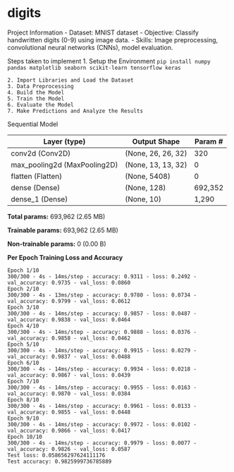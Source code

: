 # digits

Project Information
    - Dataset: MNIST dataset
    - Objective: Classify handwritten digits (0-9) using image data.
    - Skills: Image preprocessing, convolutional neural networks (CNNs), model evaluation. 

Steps taken to implement
    1. Setup the Environment
    ```
        pip install numpy pandas matplotlib seaborn scikit-learn tensorflow keras
    ```

    2. Import Libraries and Load the Dataset
    3. Data Preprocessing
    4. Build the Model
    5. Train the Model
    6. Evaluate the Model
    7. Make Predictions and Analyze the Results


Sequential Model

| Layer (type)                  | Output Shape       | Param # |
|-------------------------------|--------------------|---------|
| conv2d (Conv2D)               | (None, 26, 26, 32) | 320     |
| max_pooling2d (MaxPooling2D)  | (None, 13, 13, 32) | 0       |
| flatten (Flatten)             | (None, 5408)       | 0       |
| dense (Dense)                 | (None, 128)        | 692,352 |
| dense_1 (Dense)               | (None, 10)         | 1,290   |

**Total params:** 693,962 (2.65 MB)

**Trainable params:** 693,962 (2.65 MB)

**Non-trainable params:** 0 (0.00 B)



**Per Epoch Training Loss and Accuracy**
```
Epoch 1/10
300/300 - 4s - 14ms/step - accuracy: 0.9311 - loss: 0.2492 - val_accuracy: 0.9735 - val_loss: 0.0860
Epoch 2/10
300/300 - 4s - 13ms/step - accuracy: 0.9780 - loss: 0.0734 - val_accuracy: 0.9799 - val_loss: 0.0612
Epoch 3/10
300/300 - 4s - 14ms/step - accuracy: 0.9857 - loss: 0.0487 - val_accuracy: 0.9838 - val_loss: 0.0464
Epoch 4/10
300/300 - 4s - 14ms/step - accuracy: 0.9888 - loss: 0.0376 - val_accuracy: 0.9858 - val_loss: 0.0462
Epoch 5/10
300/300 - 4s - 14ms/step - accuracy: 0.9915 - loss: 0.0279 - val_accuracy: 0.9837 - val_loss: 0.0488
Epoch 6/10
300/300 - 4s - 14ms/step - accuracy: 0.9934 - loss: 0.0218 - val_accuracy: 0.9867 - val_loss: 0.0439
Epoch 7/10
300/300 - 4s - 14ms/step - accuracy: 0.9955 - loss: 0.0163 - val_accuracy: 0.9870 - val_loss: 0.0384
Epoch 8/10
300/300 - 4s - 14ms/step - accuracy: 0.9961 - loss: 0.0133 - val_accuracy: 0.9855 - val_loss: 0.0448
Epoch 9/10
300/300 - 4s - 14ms/step - accuracy: 0.9972 - loss: 0.0102 - val_accuracy: 0.9866 - val_loss: 0.0417
Epoch 10/10
300/300 - 4s - 14ms/step - accuracy: 0.9979 - loss: 0.0077 - val_accuracy: 0.9826 - val_loss: 0.0587
Test loss: 0.058656297624111176
Test accuracy: 0.9825999736785889
```


